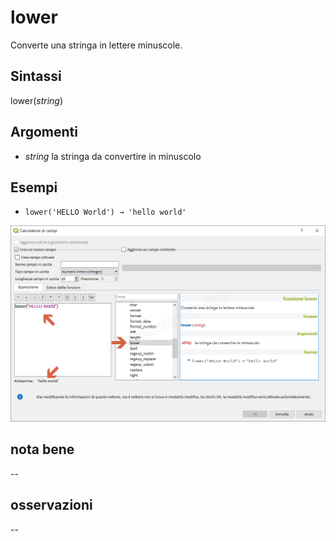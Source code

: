 # lower

Converte una stringa in lettere minuscole.

## Sintassi

lower(_string_)

## Argomenti

* _string_ la stringa da convertire in minuscolo

## Esempi

* `lower('HELLO World') → 'hello world'`

![](/img/stringhe_di_testo/lower/lower1.png)

## nota bene

--

## osservazioni

--